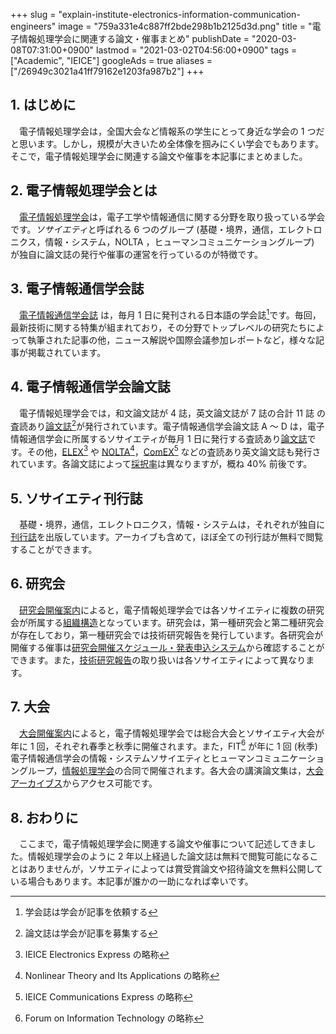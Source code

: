 +++
slug = "explain-institute-electronics-information-communication-engineers"
image = "759a331e4c887ff2bde298b1b2125d3d.png"
title = "電子情報処理学会に関連する論文・催事まとめ"
publishDate = "2020-03-08T07:31:00+0900"
lastmod = "2021-03-02T04:56:00+0900"
tags = ["Academic", "IEICE"]
googleAds = true
aliases = ["/26949c3021a41ff79162e1203fa987b2"]
+++

## 1. はじめに

　電子情報処理学会は，全国大会など情報系の学生にとって身近な学会の 1 つだと思います。しかし，規模が大きいため全体像を掴みにくい学会でもあります。そこで，電子情報処理学会に関連する論文や催事を本記事にまとめました。

## 2. 電子情報処理学会とは

　[電子情報処理学会](https://www.ieice.org/jpn_r/index.html)は，電子工学や情報通信に関する分野を取り扱っている学会です。*ソサイエティ*と呼ばれる 6 つのグループ (基礎・境界，通信，エレクトロニクス，情報・システム，NOLTA
，ヒューマンコミュニケーショングループ) が独自に論文誌の発行や催事の運営を行っているのが特徴です。

## 3. 電子情報通信学会誌

　[電子情報通信学会誌](https://www.journal.ieice.org/) は，毎月 1 日に発刊される日本語の学会誌[^1]です。毎回，最新技術に関する特集が組まれており，その分野でトップレベルの研究たちによって執筆された記事の他，ニュース解説や国際会議参加レポートなど，様々な記事が掲載されています。

## 4. 電子情報通信学会論文誌

　電子情報処理学会では，和文論文誌が 4 誌，英文論文誌が 7 誌の合計 11 誌 の査読あり[論文誌](https://www.ieice.org/jpn_r/transactions/transactions_online/index.html)[^2]が発行されています。電子情報通信学会論文誌 A 〜 D は，電子情報通信学会に所属するソサイエティが毎月 1 日に発行する査読あり[論文誌](https://search.ieice.org/index.html)です。その他，[ELEX](https://www.ieice.org/publications/elex/about.html)[^3] や [NOLTA](https://www.ieice.org/publications/nolta/data/what.html)[^4]，[ComEX](https://www.ieice.org/publications/comex/data/whats.html)[^5] などの査読あり英文論文誌も発行されています。各論文誌によって[採択率](https://search.ieice.org/statistics.html)は異なりますが，概ね 40% 前後です。

## 5. ソサイエティ刊行誌

　基礎・境界，通信，エレクトロニクス，情報・システムは，それぞれが独自に[刊行誌](https://www.ieice.org/jpn/books/society_syupan.html)を出版しています。アーカイブも含めて，ほぼ全ての刊行誌が無料で閲覧することができます。

## 6. 研究会

　[研究会開催案内](https://www.ieice.org/jpn_r/event/kenkyukai.html)によると，電子情報処理学会では各ソサイエティに複数の研究会が所属する[組織構造](https://www.ieice.org/jpn/kenkyuukai/1kenichiran.pdf)となっています。研究会は，第一種研究会と第二種研究会が存在しており，第一種研究会では技術研究報告を発行しています。各研究会が開催する催事は[研究会開催スケジュール・発表申込システム](https://www.ieice.org/ken/program/index.php)から確認することができます。また，[技術研究報告](https://www.ieice.org/jpn/books/gihouannai.html)の取り扱いは各ソサイエティによって異なります。

## 7. 大会

　[大会開催案内](https://www.ieice.org/jpn_r/event/taikai/index.html)によると，電子情報処理学会では総合大会とソサイエティ大会が年に 1 回，それぞれ春季と秋季に開催されます。また，FIT[^6] が年に 1 回 (秋季) 電子情報通信学会の情報・システムソサイエティとヒューマンコミュニケーショングループ，[情報処理学会](https://www.ipsj.or.jp/)の合同で開催されます。各大会の講演論文集は，[大会アーカイブス](https://www.ieice.org/publications/conferences/)からアクセス可能です。

## 8. おわりに

　ここまで，電子情報処理学会に関連する論文や催事について記述してきました。情報処理学会のように 2 年以上経過した論文誌は無料で閲覧可能になることはありませんが，ソサエティによっては賞受賞論文や招待論文を無料公開している場合もあります。本記事が誰かの一助になれば幸いです。

[^1]: 学会誌は学会が記事を依頼する
[^2]: 論文誌は学会が記事を募集する
[^3]: IEICE Electronics Express の略称
[^4]: Nonlinear Theory and Its Applications の略称
[^5]: IEICE Communications Express の略称
[^6]: Forum on Information Technology の略称